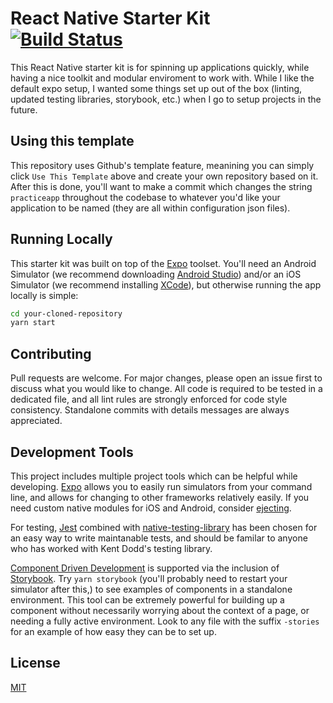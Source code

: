 # React Native Starter Kit [![Build Status](https://travis-ci.org/qwoodmansee/qw-react-native-starter-kit.svg?branch=master)](https://travis-ci.org/qwoodmansee/qw-react-native-starter-kit)
This React Native starter kit is for spinning up applications quickly, while having a nice toolkit and modular enviroment to work with. While I like the default expo setup, I wanted some things set up out of the box (linting, updated testing libraries, storybook, etc.) when I go to setup projects in the future.

## Using this template
This repository uses Github's template feature, meanining you can simply click `Use This Template` above and create your own repository based on it. After this is done, you'll want to make a commit which changes the string `practiceapp` throughout the codebase to whatever you'd like your application to be named (they are all within configuration json files).

## Running Locally
This starter kit was built on top of the [Expo](https://expo.io/learn) toolset. You'll need an Android Simulator (we recommend downloading [Android Studio](https://developer.android.com/studio)) and/or an iOS Simulator (we recommend installing [XCode](https://developer.apple.com/xcode/)), but otherwise running the app locally is simple:

```bash
cd your-cloned-repository
yarn start
```

## Contributing
Pull requests are welcome. For major changes, please open an issue first to discuss what you would like to change. All code is required to be tested in a dedicated file, and all lint rules are strongly enforced for code style consistency. Standalone commits with details messages are always appreciated.

## Development Tools
This project includes multiple project tools which can be helpful while developing. [Expo](https://expo.io/learn) allows you to easily run simulators from your command line, and allows for changing to other frameworks relatively easily. If you need custom native modules for iOS and Android, consider [ejecting](https://docs.expo.io/versions/v33.0.0/expokit/eject/).

For testing, [Jest](https://jestjs.io/docs/en/getting-started) combined with [native-testing-library](https://www.native-testing-library.com/docs/example) has been chosen for an easy way to write maintanable tests, and should be familar to anyone who has worked with Kent Dodd's testing library.

[Component Driven Development](https://blog.hichroma.com/component-driven-development-ce1109d56c8e) is supported via the inclusion of [Storybook](https://storybook.js.org/docs/basics/introduction/). Try `yarn storybook` (you'll probably need to restart your simulator after this,) to see examples of components in a standalone environment. This tool can be extremely powerful for building up a component without necessarily worrying about the context of a page, or needing a fully active environment. Look to any file with the suffix `-stories` for an example of how easy they can be to set up.

## License
[MIT](https://choosealicense.com/licenses/mit/)
